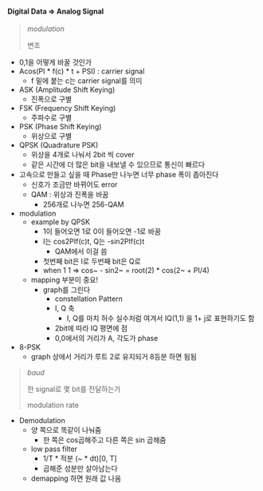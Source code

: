 #### Digital Data => Analog Signal

> *modulation*
>
> 변조

* 0,1을 어떻게 바꿀 것인가
* Acos(PI * f(c) * t + PSI) : carrier signal
    * f 밑에 붙는 c는 carrier signal를 의미
* ASK (Amplitude Shift Keying)
    * 진폭으로 구별
* FSK (Frequency Shift Keying)
    * 주파수로 구별
* PSK (Phase Shift Keying)
    * 위상으로 구별
* QPSK (Quadrature PSK)
    * 위상을 4개로 나눠서 2bit 씩 cover
    * 같은 시간에 더 많은 bit을 내보낼 수 있으므로 통신이 빠르다
* 고속으로 만들고 싶을 때 Phase만 나누면 너무 phase 폭이 좁아진다
    * 신호가 조금만 바뀌어도 error
    * QAM : 위상과 진폭을 바꿈
        * 256개로 나누면 256-QAM
* modulation
    * example by QPSK
        * 1이 들어오면 1로 0이 들어오면 -1로 바꿈
        * I는 cos2PIf(c)t, Q는 -sin2PIf(c)t
            * QAM에서 이걸 씀
        * 첫번째 bit은 I로 두번째 bit은 Q로
        * when 1 1 => cos~ - sin2~ = root(2) * cos(2~ + PI/4)
    * mapping 부분이 중요!
        * graph를 그린다
            * constellation Pattern
            * I, Q 축
                * I, Q를 마치 허수 실수처럼 여겨서 IQ(1,1) 을 1+ j로 표현하기도 함
            * 2bit에 따라 IQ 평면에 점
            * 0,0에서의 거리가 A, 각도가 phase
* 8-PSK
    * graph 상에서 거리가 루트 2로 유지되거 8등분 하면 됨됨
        
> *baud*
>
> 한 signal로 몇 bit를 전달하는가
>
> modulation rate

* Demodulation
    * 양 쪽으로 똑같이 나눠줌
        * 한 쪽은 cos곱해주고 다른 쪽은 sin 곱해줌
    * low pass filter
        * 1/T * 적분 (~ * dt)[0, T]
        * 곱해준 성분만 살아남는다
    * demapping 하면 원래 값 나옴